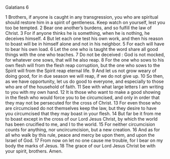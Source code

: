 Galatians 6

1	Brothers, if anyone is caught in any transgression, you who are spiritual should restore him in a spirit of gentleness. Keep watch on yourself, lest you too be tempted.
2	Bear one another’s burdens, and so fulfill the law of Christ.
3	For if anyone thinks he is something, when he is nothing, he deceives himself.
4	But let each one test his own work, and then his reason to boast will be in himself alone and not in his neighbor.
5	For each will have to bear his own load.
6	Let the one who is taught the word share all good things with the one who teaches.
7	Do not be deceived : God is not mocked, for whatever one sows, that will he also reap.
8	For the one who sows to his own flesh will from the flesh reap corruption, but the one who sows to the Spirit will from the Spirit reap eternal life.
9	And let us not grow weary of doing good, for in due season we will reap, if we do not give up.
10	So then, as we have opportunity, let us do good to everyone, and especially to those who are of the household of faith.
11	See with what large letters I am writing to you with my own hand.
12	It is those who want to make a good showing in the flesh who would force you to be circumcised, and only in order that they may not be persecuted for the cross of Christ.
13	For even those who are circumcised do not themselves keep the law, but they desire to have you circumcised that they may boast in your flesh.
14	But far be it from me to boast except in the cross of our Lord Jesus Christ, by which the world has been crucified to me, and I to the world.
15	For neither circumcision counts for anything, nor uncircumcision, but a new creation.
16	And as for all who walk by this rule, peace and mercy be upon them, and upon the Israel of God.
17	From now on let no one cause me trouble, for I bear on my body the marks of Jesus.
18	The grace of our Lord Jesus Christ be with your spirit, brothers. Amen.


